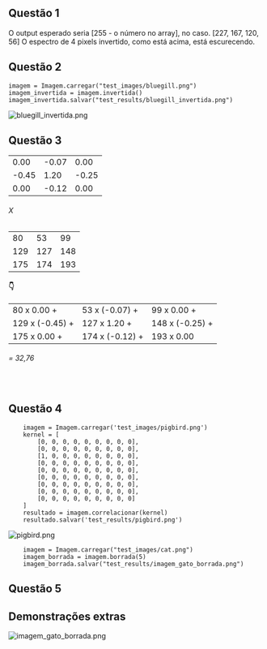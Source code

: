 ## Questão 1

O output esperado seria [255 - o número no array], no caso.
[227, 167, 120, 56]
O espectro de 4 pixels invertido, como está acima, está escurecendo.

## Questão 2

    imagem = Imagem.carregar("test_images/bluegill.png")
    imagem_invertida = imagem.invertida()
    imagem_invertida.salvar("test_results/bluegill_invertida.png")

![bluegill_invertida.png](https://github.com/lokchin/ling_prog_pset1/blob/main/test_results/bluegill_invertida.png)

## Questão 3

|     |     |     | 
| --- | --- | --- |
| 0.00 | -0.07 | 0.00 | 
| -0.45 | 1.20 | -0.25 |
| 0.00 | -0.12 | 0.00 |

###### X

|     |     |     |
|---| --- | --- |
| 80 | 53 | 99 |
| 129 | 127 | 148 |
| 175 | 174 | 193 |

#### 👇

|   |     |     |                   
|---|-----|-----|                  
| 80 x 0.00 +| 53 x (-0.07) + | 99 x 0.00 + |            
| 129 x (-0.45) +| 127 x 1.20 + | 148 x (-0.25) + |           
| 175 x 0.00 + | 174 x (-0.12) + | 193 x 0.00 |

###### = 32,76
<br>

## Questão 4

```
    imagem = Imagem.carregar('test_images/pigbird.png')
    kernel = [
        [0, 0, 0, 0, 0, 0, 0, 0, 0],
        [0, 0, 0, 0, 0, 0, 0, 0, 0],
        [1, 0, 0, 0, 0, 0, 0, 0, 0],
        [0, 0, 0, 0, 0, 0, 0, 0, 0],
        [0, 0, 0, 0, 0, 0, 0, 0, 0],
        [0, 0, 0, 0, 0, 0, 0, 0, 0],
        [0, 0, 0, 0, 0, 0, 0, 0, 0],
        [0, 0, 0, 0, 0, 0, 0, 0, 0],
        [0, 0, 0, 0, 0, 0, 0, 0, 0]
    ]
    resultado = imagem.correlacionar(kernel)
    resultado.salvar('test_results/pigbird.png')
```

   ![pigbird.png](https://github.com/lokchin/ling_prog_pset1/blob/main/test_results/pigbird.png)

```
    imagem = Imagem.carregar("test_images/cat.png")
    imagem_borrada = imagem.borrada(5)
    imagem_borrada.salvar("test_results/imagem_gato_borrada.png")
```

## Questão 5



## Demonstrações extras

![imagem_gato_borrada.png](https://github.com/lokchin/ling_prog_pset1/blob/main/test_results/imagem_gato_borrada.png)


